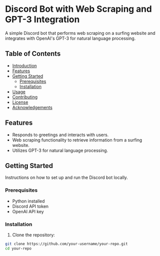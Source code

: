 # Discord Bot with Web Scraping and GPT-3 Integration

A simple Discord bot that performs web scraping on a surfing website and integrates with OpenAI's GPT-3 for natural language processing.

## Table of Contents

- [Introduction](#discord-bot-with-web-scraping-and-gpt-3-integration)
- [Features](#features)
- [Getting Started](#getting-started)
  - [Prerequisites](#prerequisites)
  - [Installation](#installation)
- [Usage](#usage)
- [Contributing](#contributing)
- [License](#license)
- [Acknowledgements](#acknowledgements)

## Features

- Responds to greetings and interacts with users.
- Web scraping functionality to retrieve information from a surfing website.
- Utilizes GPT-3 for natural language processing.

## Getting Started

Instructions on how to set up and run the Discord bot locally.

### Prerequisites

- Python installed
- Discord API token
- OpenAI API key

### Installation

1. Clone the repository:

```bash
git clone https://github.com/your-username/your-repo.git
cd your-repo

